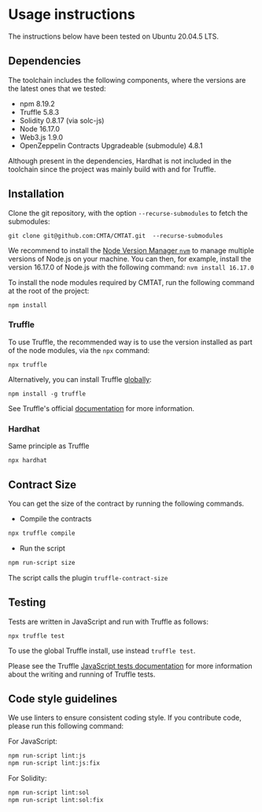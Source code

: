 # Usage instructions

The instructions below have been tested on Ubuntu 20.04.5 LTS.

## Dependencies

The toolchain includes the following components, where the versions
are the latest ones that we tested: 

- npm 8.19.2
- Truffle 5.8.3
- Solidity 0.8.17 (via solc-js)
- Node 16.17.0
- Web3.js 1.9.0
- OpenZeppelin Contracts Upgradeable (submodule) 4.8.1

Although present in the dependencies, Hardhat is not included in the toolchain since the project was mainly build with and for Truffle.

## Installation

Clone the git repository, with the option `--recurse-submodules` to fetch the submodules:

`git clone git@github.com:CMTA/CMTAT.git  --recurse-submodules`  

We recommend to install the [Node Version Manager `nvm`](https://github.com/nvm-sh/nvm) to manage multiple versions of Node.js on your machine. You can then, for example, install the version 16.17.0 of Node.js with the following command: `nvm install 16.17.0`

To install the node modules required by CMTAT, run the following command at the root of the project:

`npm install`

### Truffle

To use Truffle, the recommended way is to use the version installed as
part of the node modules, via the `npx` command:

`npx truffle`

Alternatively, you can install Truffle [globally](https://trufflesuite.com/docs/truffle/getting-started/installation/):

`npm install -g truffle` 

See Truffle's official [documentation](https://trufflesuite.com/docs/truffle/getting-started/installation/) for more information.

### Hardhat

Same principle as Truffle

```
npx hardhat
```



## Contract Size

You can get the size of the contract by running the following commands.

- Compile the contracts

```bash
npx truffle compile
```

- Run the script

```bash
npm run-script size
```

The script calls the plugin `truffle-contract-size`

## Testing

Tests are written in JavaScript and run with Truffle as follows:

`npx truffle test`

To use the global Truffle install, use instead `truffle test`.

Please see the Truffle [JavaScript tests documentation](https://www.trufflesuite.com/docs/truffle/testing/writing-tests-in-javascript) for more information about the writing and running of Truffle tests.

## Code style guidelines

We use linters to ensure consistent coding style. If you contribute code, please run this following command: 

For JavaScript:
```bash
npm run-script lint:js 
npm run-script lint:js:fix 
```

For Solidity:
```bash
npm run-script lint:sol  
npm run-script lint:sol:fix
```
